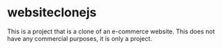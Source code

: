 # websiteclonejs
This is a project that is a clone of an e-commerce website.
This does not have any commercial purposes, it is only a project.
